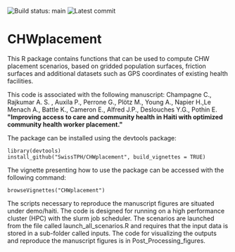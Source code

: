 ![Build status: main](https://img.shields.io/github/workflow/status/SwissTPH/VivaxModelR/R-CMD-check/main?style=flat-square)
![Latest commit](https://img.shields.io/github/last-commit/SwissTPH/VivaxModelR/main?style=flat-square)


# CHWplacement

This R package contains functions that can be used to compute CHW placement scenarios, based on gridded population surfaces, friction surfaces and additional datasets such as GPS coordinates of existing health facilities.

This code is associated with the following manuscript:
Champagne C., Rajkumar A. S. , Auxila P., Perrone G., Plötz M., Young A., Napier H.,Le Menach A., Battle K., Cameron E., Alfred J.P., Deslouches Y.G., Pothin E. **"Improving access to care and community health in Haiti with optimized community health worker placement."**


The package can be installed using the devtools package:  

```{r}
library(devtools)  
install_github("SwissTPH/CHWplacement", build_vignettes = TRUE)  
```
The vignette presenting how to use the package can be accessed with the following command:
```{r}
browseVignettes("CHWplacement")
```

The scripts necessary to reproduce the manuscript figures are situated under demo/haiti.  The code is designed for running on a high performance cluster (HPC) with the slurm job scheduler. The scenarios are launched from the file called launch_all_scenarios.R and requires that the input data is stored in a sub-folder called inputs. The code for visualizing the outputs and reproduce the manuscript figures is in Post_Processing_figures.

